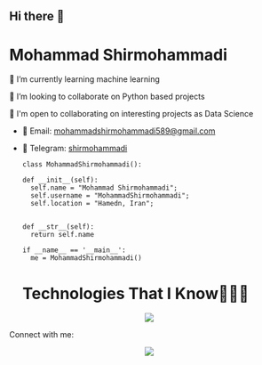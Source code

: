 ## Hi there 👋


  # Mohammad Shirmohammadi


🌱 I’m currently learning machine learning

👯 I’m looking to collaborate on Python based projects

🤝 I'm open to collaborating on interesting projects as Data Science

- 📧 Email: [mohammadshirmohammadi589@gmail.com](mailto:mohammadshirmohammadi589@gmail.com)

- 💬 Telegram: [shirmohammadi](https://t.me/shirmohammadi)


      class MohammadShirmohammadi():
    
      def __init__(self):
        self.name = "Mohammad Shirmohammadi";
        self.username = "MohammadShirmohammadi";
        self.location = "Hamedn, Iran";
    
  
      def __str__(self):
        return self.name

      if __name__ == '__main__':
        me = MohammadShirmohammadi()


  #  Technologies That I Know👨🏻‍💻




<p align="center">
  <a href="https://skillicons.dev">
    <img src="https://skillicons.dev/icons?i=git,github,linux,mysql,pycharm,py,vscode,cs,anaconda" />
  </a>
</p>


Connect with me:

<p align="center">
  <a href="https://skillicons.dev">
    <img src="https://skillicons.dev/icons?i=gmail" />
  </a>
</p>
<!--
**mohammadshirmohammadi589/mohammadshirmohammadi589** is a ✨ _special_ ✨ repository because its `README.md` (this file) appears on your GitHub profile.

Here are some ideas to get you started:

- 🔭 I’m currently working on ...
- 🌱 I’m currently learning ...
- 👯 I’m looking to collaborate on ...
- 🤔 I’m looking for help with ...
- 💬 Ask me about ...
- 📫 How to reach me: ...
- 😄 Pronouns: ...
- ⚡ Fun fact: ...
-->
